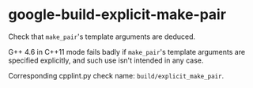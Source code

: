 google-build-explicit-make-pair
===============================

Check that `make_pair`'s template arguments are deduced.

G++ 4.6 in C++11 mode fails badly if `make_pair`'s template arguments
are specified explicitly, and such use isn't intended in any case.

Corresponding cpplint.py check name: `build/explicit_make_pair`.
